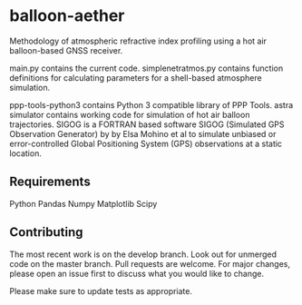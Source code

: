# balloon-aether
Methodology of atmospheric refractive index profiling using a hot air balloon-based GNSS receiver.

main.py contains the current code.
simplenetratmos.py contains function definitions for calculating parameters for a shell-based atmosphere simulation.

ppp-tools-python3 contains Python 3 compatible library of PPP Tools.
astra simulator contains working code for simulation of hot air balloon trajectories.
SIGOG is a FORTRAN based software SIGOG (Simulated GPS Observation Generator) by by Elsa Mohino et al to simulate unbiased or error-controlled Global Positioning System (GPS) observations at a static location.

## Requirements

Python
Pandas
Numpy
Matplotlib
Scipy

## Contributing
The most recent work is on the develop branch. Look out for unmerged code on the master branch. Pull requests are welcome. For major changes, please open an issue first to discuss what you would like to change.

Please make sure to update tests as appropriate.